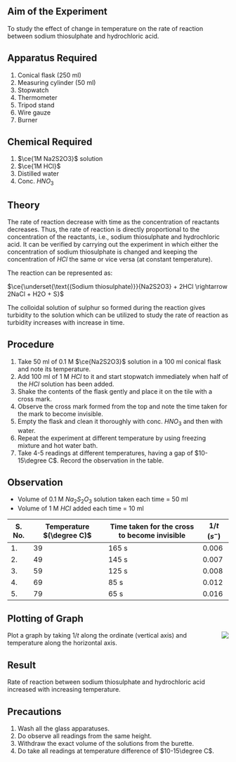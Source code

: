 ## Aim of the Experiment 
To study the effect of change in temperature on the rate of reaction between sodium thiosulphate and hydrochloric acid. 

## Apparatus Required 
1. Conical flask (250 ml)
2. Measuring cylinder (50 ml)
3. Stopwatch 
4. Thermometer 
5. Tripod stand
6. Wire gauze 
7. Burner 

## Chemical Required 
1. $\ce{1M Na2S2O3}$ solution
2. $\ce{1M HCl}$ 
3. Distilled water 
4. Conc. $HNO_3$

## Theory
The rate of reaction decrease with time as the concentration of reactants decreases. Thus, the rate of reaction is directly proportional to the concentration of the reactants, i.e., sodium thiosulphate and hydrochloric acid. It can be verified by carrying out the experiment in which either the concentration of sodium thiosulphate is changed and keeping the concentration of $HCl$ the same or vice versa (at constant temperature). 

The reaction can be represented as: 

$\ce{\underset{\text{(Sodium thiosulphate)}}{Na2S2O3} + 2HCl \rightarrow 2NaCl + H2O + S}$

The colloidal solution of sulphur so formed during the reaction gives turbidity to the solution which can be utilized to study the rate of reaction as turbidity increases with increase in time. 

## Procedure 
1. Take 50 ml of 0.1 M $\ce{Na2S2O3}$ solution in a 100 ml conical flask and note its temperature. 
2. Add 100 ml of 1 M $HCl$ to it and start stopwatch immediately when half of the $HCl$ solution has been added. 
3. Shake the contents of the flask gently and place it on the tile with a cross mark. 
4. Observe the cross mark formed from the top and note the time taken for the mark to become invisible. 
5. Empty the flask and clean it thoroughly with conc. $HNO_3$ and then with water.
6. Repeat the experiment at different temperature by using freezing mixture and hot water bath. 
7. Take 4-5 readings at different temperatures, having a gap of $10-15\degree C$. Record the observation in the table. 

## Observation
- Volume of 0.1 M $Na_2S_2O_3$ solution taken each time = 50 ml 
- Volume of 1 M $HCl$ added each time = 10 ml 

| S. No. | Temperature $(\degree C)$ | Time taken for the cross to become invisible | $1/t$ $(s^-)$ | 
|-|-|-|-|
| 1. | 39 | 165 s | 0.006 | 
| 2. | 49 | 145 s | 0.007 | 
| 3. | 59 | 125 s | 0.008 | 
| 4. | 69 | 85 s | 0.012 | 
| 5. | 79 | 65 s | 0.016 | 

## Plotting of Graph 
<img align=right src="./img/21-graph.jpg">

Plot a graph by taking $1/t$ along the ordinate (vertical axis) and temperature along the horizontal axis. 

## Result 
Rate of reaction between sodium thiosulphate and hydrochloric acid increased with increasing temperature. 

## Precautions 
1. Wash all the glass apparatuses. 
2. Do observe all readings from the same height.
3. Withdraw the exact volume of the solutions from the burette.                         
4. Do take all readings at temperature difference of $10-15\degree C$.